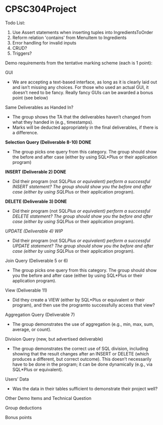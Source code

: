 # CPSC304Project

Todo List:

1) Use Assert statements when inserting tuples into IngredientsToOrder
2) Reform relation 'contains' from MenuItem to Ingredients
3) Error handling for invalid inputs
4) CRUD?
5) Triggers?




Demo requirements from the tentative marking scheme (each is 1 point):

GUI 
- We are accepting a text-based interface, as long as it is clearly laid out and isn’t missing any choices.  For those who used an actual GUI, it doesn’t need to be fancy.  Really fancy GUIs can be awarded a bonus point (see below)

Same Deliverables as Handed In? 
- The group shows the TA that the deliverables haven’t changed from what they handed in (e.g., timestamps). 
- Marks will be deducted appropriately in the final deliverables, if there is a difference. 

**Selection Query (Deliverable 8-10) DONE**
- The group picks one query from this category.  The group should show the before and after case (either by using SQL*Plus or their application program)

**INSERT (Deliverable 2) DONE**
- Did their program (not SQL*Plus or equivalent) perform a successful INSERT statement?  The group should show you the before and after case (either by using SQL*Plus or their application program).

**DELETE (Deliverable 3) DONE**
- Did their program (not SQL*Plus or equivalent) perform a successful DELETE statement?  The group should show you the before and after case (either by using SQL*Plus or their application program). 

*UPDATE (Deliverable 4) WIP*
- Did their program (not SQL*Plus or equivalent) perform a successful UPDATE statement?  The group should show you the before and after case (either by using SQL*Plus or their application program).  

Join Query (Deliverable 5 or 6) 
- The group picks one query from this category.  The group should show you the before and after case (either by using SQL*Plus or their application program). 

View  (Deliverable 11) 
- Did they create a VIEW (either by SQL*Plus or equivalent or their program), and then use the programto successfully access that view? 

Aggregation Query (Deliverable 7)
- The group demonstrates the use of aggregation (e.g., min, max, sum, average, or count).  

Division Query (new, but advertised deliverable)
- The group demonstrates the correct use of SQL division, including showing that the result changes after an INSERT or DELETE (which produces a different, but correct outcome).  This doesn’t necessarily have to be done in the program; it can be done dynamically (e.g., via SQL*Plus or equivalent).  

Users’ Data
- Was the data in their tables sufficient to demonstrate their project well? 

Other Demo Items and Technical Question

Group deductions

Bonus points











